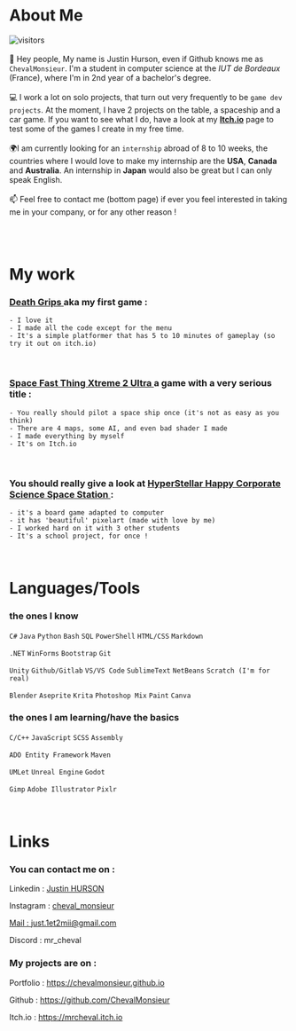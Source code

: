 # About Me
![visitors](https://vbr.wocr.tk/badge?page_id=ChevalMonsieur.ChevalMonsieur&color=00cf00) <br> <br>
👋 Hey people, My name is Justin Hurson, even if Github knows me as ``ChevalMonsieur``. I'm a student in computer science at the <i>IUT de Bordeaux</i> (France),
where I'm in 2nd year of a bachelor's degree. 
<br><br>💻 I work a lot on solo projects, that turn out very frequently to be ``game dev projects``. At the moment, I have 2 projects on the table, a spaceship and a car game.
If you want to see what I do, have a look at my <a href="https://mrcheval.itch.io" target="_blank"> <b>Itch.io</b></a> page to test some of the games I create in my free time.
<br><br>🌍I am currently looking for an ``internship`` abroad of 8 to 10 weeks, the countries where I would love to make my internship are the <b>USA</b>, <b>Canada</b> and <b>Australia</b>.
An internship in <b>Japan</b> would also be great but I can only speak English.
<br><br> 📫 Feel free to contact me (bottom page) if ever you feel interested in taking me in your company, or for any other reason !

<br><br>

# My work 

### <a href="https://github.com/Kamizzs/JeuJK" target=”_blank”> Death Grips </a> aka my first game :
````
- I love it
- I made all the code except for the menu
- It's a simple platformer that has 5 to 10 minutes of gameplay (so try it out on itch.io)
````

<br>

### <a href="https://mrcheval.itch.io/spacefastthingxtreme2ultra" target=”_blank”> Space Fast Thing Xtreme 2 Ultra </a> a game with a very serious title :
````
- You really should pilot a space ship once (it's not as easy as you think)
- There are 4 maps, some AI, and even bad shader I made
- I made everything by myself
- It's on Itch.io
````

<br>

### You should really give a look at <a href="https://github.com/ChevalMonsieur/HyperstellarHappyCorporateScienceSpaceStation" target=”_blank”> HyperStellar Happy Corporate Science Space Station </a> :
````
- it's a board game adapted to computer
- it has 'beautiful' pixelart (made with love by me)
- I worked hard on it with 3 other students
- It's a school project, for once !
````

<br>

# Languages/Tools

### the ones I know
``C#`` ``Java`` ``Python`` ``Bash`` ``SQL`` ``PowerShell`` ``HTML/CSS`` ``Markdown``

``.NET`` ``WinForms`` ``Bootstrap`` ``Git``

``Unity`` ``Github/Gitlab`` ``VS/VS Code`` ``SublimeText`` ``NetBeans`` ``Scratch (I'm for real)``

``Blender`` ``Aseprite`` ``Krita`` ``Photoshop Mix`` ``Paint`` ``Canva``

### the ones I am learning/have the basics
``C/C++`` ``JavaScript`` ``SCSS`` ``Assembly``
 
``ADO Entity Framework`` ``Maven`` 

``UMLet`` ``Unreal Engine`` ``Godot`` 

``Gimp`` ``Adobe Illustrator`` ``Pixlr``

<br>

<!--# Stats  

<img height="200px" src="https://github-readme-streak-stats.herokuapp.com/?user=ChevalMonsieur"/>-->


# Links

### You can contact me on :
Linkedin : <a href=" https://www.linkedin.com/in/justin-hurson-0794b1253/"> Justin HURSON </a>

Instagram : <a href="https://www.instagram.com/cheval_monsieur/"> cheval_monsieur

Mail : <a href="mailto:just.1et2mii@gmail.com"> just.1et2mii@gmail.com </a>

Discord : mr_cheval


### My projects are on :
Portfolio : https://chevalmonsieur.github.io

Github : https://github.com/ChevalMonsieur

Itch.io : https://mrcheval.itch.io
